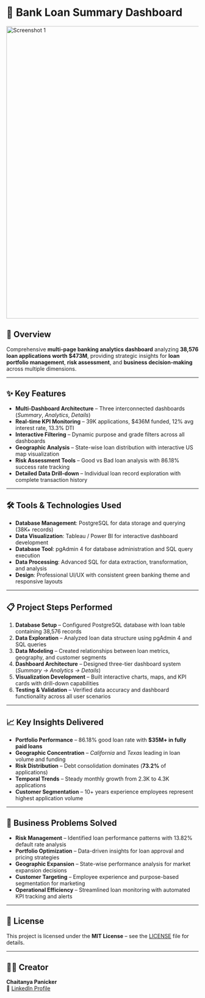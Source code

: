 # 🏦 Bank Loan Summary Dashboard

<img width="1334" height="766" alt="Screenshot 1" src="https://github.com/user-attachments/assets/9efab230-5cdc-4d21-865a-f56457768bf8" />

## 🎯 Overview
Comprehensive **multi-page banking analytics dashboard** analyzing **38,576 loan applications worth $473M**, providing strategic insights for **loan portfolio management**, **risk assessment**, and **business decision-making** across multiple dimensions.

---

## ✨ Key Features
- **Multi-Dashboard Architecture** – Three interconnected dashboards (*Summary*, *Analytics*, *Details*)  
- **Real-time KPI Monitoring** – 39K applications, $436M funded, 12% avg interest rate, 13.3% DTI  
- **Interactive Filtering** – Dynamic purpose and grade filters across all dashboards  
- **Geographic Analysis** – State-wise loan distribution with interactive US map visualization  
- **Risk Assessment Tools** – Good vs Bad loan analysis with 86.18% success rate tracking  
- **Detailed Data Drill-down** – Individual loan record exploration with complete transaction history  

---

## 🛠️ Tools & Technologies Used
- **Database Management**: PostgreSQL for data storage and querying (38K+ records)  
- **Data Visualization**: Tableau / Power BI for interactive dashboard development  
- **Database Tool**: pgAdmin 4 for database administration and SQL query execution  
- **Data Processing**: Advanced SQL for data extraction, transformation, and analysis  
- **Design**: Professional UI/UX with consistent green banking theme and responsive layouts  

---

## 📋 Project Steps Performed
1. **Database Setup** – Configured PostgreSQL database with loan table containing 38,576 records  
2. **Data Exploration** – Analyzed loan data structure using pgAdmin 4 and SQL queries  
3. **Data Modeling** – Created relationships between loan metrics, geography, and customer segments  
4. **Dashboard Architecture** – Designed three-tier dashboard system (*Summary → Analytics → Details*)  
5. **Visualization Development** – Built interactive charts, maps, and KPI cards with drill-down capabilities  
6. **Testing & Validation** – Verified data accuracy and dashboard functionality across all user scenarios  

---

## 📈 Key Insights Delivered
- **Portfolio Performance** – 86.18% good loan rate with **$35M+ in fully paid loans**  
- **Geographic Concentration** – *California* and *Texas* leading in loan volume and funding  
- **Risk Distribution** – Debt consolidation dominates (**73.2%** of applications)  
- **Temporal Trends** – Steady monthly growth from 2.3K to 4.3K applications  
- **Customer Segmentation** – 10+ years experience employees represent highest application volume  

---

## 🎯 Business Problems Solved
- **Risk Management** – Identified loan performance patterns with 13.82% default rate analysis  
- **Portfolio Optimization** – Data-driven insights for loan approval and pricing strategies  
- **Geographic Expansion** – State-wise performance analysis for market expansion decisions  
- **Customer Targeting** – Employee experience and purpose-based segmentation for marketing  
- **Operational Efficiency** – Streamlined loan monitoring with automated KPI tracking and alerts  

---

## 📜 License
This project is licensed under the **MIT License** – see the [LICENSE](LICENSE) file for details.

---

## 👨‍💻 Creator
**Chaitanya Panicker**  
📌 [LinkedIn Profile](https://www.linkedin.com/in/chaitanyapanicker/)  
